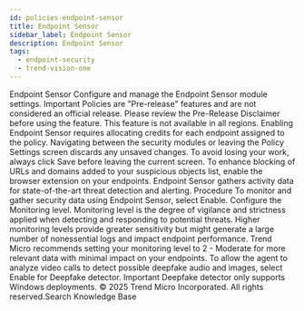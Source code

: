 ```yaml
---
id: policies-endpoint-sensor
title: Endpoint Sensor
sidebar_label: Endpoint Sensor
description: Endpoint Sensor
tags:
  - endpoint-security
  - trend-vision-one
---
```


 Endpoint Sensor Configure and manage the Endpoint Sensor module settings. Important Policies are "Pre-release" features and are not considered an official release. Please review the Pre-Release Disclaimer before using the feature. This feature is not available in all regions. Enabling Endpoint Sensor requires allocating credits for each endpoint assigned to the policy. Navigating between the security modules or leaving the Policy Settings screen discards any unsaved changes. To avoid losing your work, always click Save before leaving the current screen. To enhance blocking of URLs and domains added to your suspicious objects list, enable the browser extension on your endpoints. Endpoint Sensor gathers activity data for state-of-the-art threat detection and alerting. Procedure To monitor and gather security data using Endpoint Sensor, select Enable. Configure the Monitoring level. Monitoring level is the degree of vigilance and strictness applied when detecting and responding to potential threats. Higher monitoring levels provide greater sensitivity but might generate a large number of nonessential logs and impact endpoint performance. Trend Micro recommends setting your monitoring level to 2 - Moderate for more relevant data with minimal impact on your endpoints. To allow the agent to analyze video calls to detect possible deepfake audio and images, select Enable for Deepfake detector. Important Deepfake detector only supports Windows deployments. © 2025 Trend Micro Incorporated. All rights reserved.Search Knowledge Base